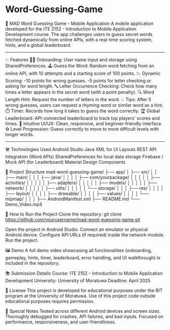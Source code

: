 # Word-Guessing-Game
🎯 MAD Word Guessing Game - Mobile Application
A mobile application developed for the ITE 2152 - Introduction to Mobile Application Development course.
The app challenges users to guess secret words fetched dynamically from online APIs, with a real-time scoring system, hints, and a global leaderboard.

--------------------------------------------------------------------------------------------------------------------------------------------------------

✨ Features
🧑‍💻 Onboarding: User name input and storage using SharedPreferences.
🕹️ Guess the Word: Random word fetching from an online API, with 10 attempts and a starting score of 100 points.
📉 Dynamic Scoring:
    -10 points for wrong guesses.
    -5 points for letter checking or asking for word length.
🔤 Letter Occurrence Checking: Check how many times a letter appears in the secret word (with a point penalty).
🔍 Word Length Hint: Request the number of letters in the word.
💡 Tips: After 5 wrong guesses, users can request a rhyming word or similar word as a hint.
⏱️ Timer: Records how long it takes to guess the word correctly.
🏆 Global Leaderboard: API-connected leaderboard to track top players’ scores and times.
🎨 Intuitive UI/UX: Clean, responsive, and beginner-friendly interface.
♻️ Level Progression: Guess correctly to move to more difficult levels with longer words.

--------------------------------------------------------------------------------------------------------------------------------------------------------

🛠 Technologies Used
Android Studio
Java
XML for UI Layouts
REST API Integration (Word APIs)
SharedPreferences for local data storage
Firebase / Mock API (for Leaderboard)
Material Design Components

📂 Project Structure
mad-word-guessing-game/
├── app/
│   ├── src/
│   │   ├── main/
│   │   │   ├── java/
│   │   │   │   ├── com/yourpackage/
│   │   │   │   │   ├── activities/
│   │   │   │   │   ├── adapters/
│   │   │   │   │   ├── models/
│   │   │   │   │   ├── network/
│   │   │   │   │   ├── utils/
│   │   │   │   │   └── storage/
│   │   │   ├── res/
│   │   │   │   ├── layout/
│   │   │   │   ├── drawable/
│   │   │   │   ├── values/
│   │   │   │   └── mipmap/
│   │   │   ├── AndroidManifest.xml
├── README.md
└── Demo_Video.mp4

🚀 How to Run the Project
Clone the repository:
git clone https://github.com/yourusername/mad-word-guessing-game.git

Open the project in Android Studio.
Connect an emulator or physical Android device.
Configure API URLs (if required) inside the network module.
Run the project.

🖼 Demo
A full demo video showcasing all functionalities (onboarding, gameplay, hints, timer, leaderboard, error handling, and UI walkthrough) is included in the repository.

📚 Submission Details
Course: ITE 2152 – Introduction to Mobile Application Development
University: University of Moratuwa
Deadline: April 2025

📄 License
This project is developed for educational purposes under the BIT program at the University of Moratuwa.
Use of this project code outside educational purposes requires permission.

📣 Special Notes
Tested across different Android devices and screen sizes.
Thoroughly debugged for crashes, API failures, and bad inputs.
Focused on performance, responsiveness, and user-friendliness.


